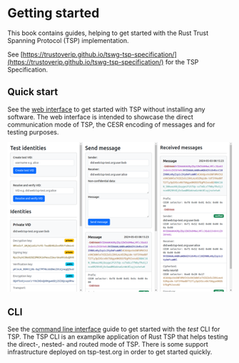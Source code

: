 # Getting started

This book contains guides, helping to get started with the
Rust Trust Spanning Protocol (TSP) implementation.

See [https://trustoverip.github.io/tswg-tsp-specification/](https://trustoverip.github.io/tswg-tsp-specification/) for the TSP Specification.

## Quick start

See the [web interface](./web-interface.md) to get started with TSP without installing
any software. The web interface is intended to showcase the direct communication mode of TSP,
the CESR encoding of messages and for testing purposes.

![The Rust Logo](./images/tsp-test.org.png)

## CLI

See the [command line interface](./web-interface.md) guide to get started
with the _test_ CLI for TSP.
The TSP CLI is an examplke application of Rust TSP that helps testing
the direct-, nested- and routed mode of TSP.
There is some support infrastructure deployed on tsp-test.org in order
to get started quickly.
